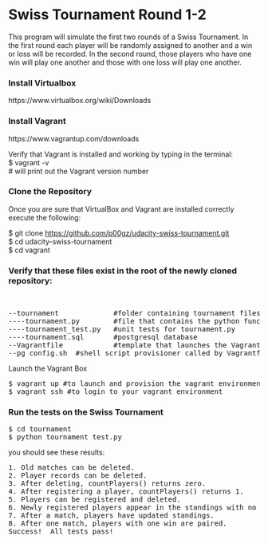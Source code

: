# Swiss Tournament Round 1-2

This program will simulate the first two rounds of a Swiss Tournament. In the first round
each player will be randomly assigned to another and a win or loss will be recorded. In the second
round, those players who have one win will play one another and those with one loss will play one another. 

<h3>Install Virtualbox</h3>
https://www.virtualbox.org/wiki/Downloads<br>
</p>

<h3>Install Vagrant</h3>
https://www.vagrantup.com/downloads<br>
</p>

<p>
Verify that Vagrant is installed and working by typing in the terminal: <br>
$ vagrant -v<br>
# will print out the Vagrant version number<br>
</p>

<h3>Clone the Repository</h3>
Once you are sure that VirtualBox and Vagrant are installed correctly execute the following:

$ git clone https://github.com/p00gz/udacity-swiss-tournament.git<br>
$ cd udacity-swiss-tournament<br>
$ cd vagrant

<h3>Verify that these files exist in the root of the newly cloned repository:</h3><br>
<pre>
--tournament             #folder containing tournament files
----tournament.py        #file that contains the python functions which unit tests will run on
----tournament_test.py   #unit tests for tournament.py
----tournament.sql       #postgresql database
--Vagrantfile            #template that launches the Vagrant environment
--pg_config.sh  #shell script provisioner called by Vagrantfile that performs some configurations 
</pre

<h3>Launch the Vagrant Box</h3>
<pre>
$ vagrant up #to launch and provision the vagrant environment
$ vagrant ssh #to login to your vagrant environment
</pre>

<h3>Run the tests on the Swiss Tournament</h3>
<pre>
$ cd tournament
$ python tournament_test.py
</pre>

you should see these results:
<pre>
1. Old matches can be deleted.
2. Player records can be deleted.
3. After deleting, countPlayers() returns zero.
4. After registering a player, countPlayers() returns 1.
5. Players can be registered and deleted.
6. Newly registered players appear in the standings with no matches.
7. After a match, players have updated standings.
8. After one match, players with one win are paired.
Success!  All tests pass!
</pre>
